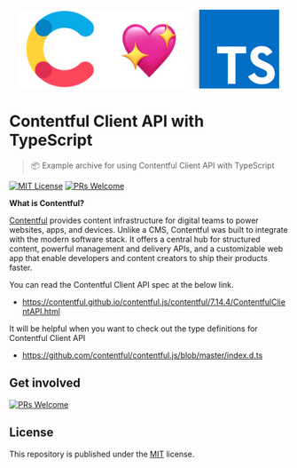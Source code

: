 <div align='center'>
  <br />
  <img src='.github/header.png' />
  <br />
</div>

# Contentful Client API with TypeScript

> 📦 Example archive for using Contentful Client API with TypeScript

[![MIT License](https://camo.githubusercontent.com/e7302c620b3589a361fc5503732f3505347205d4/68747470733a2f2f696d672e736869656c64732e696f2f62616467652f6c6963656e73652d4d49542d627269676874677265656e2e737667)](https://github.com/contentful/contentful.js/blob/master/LICENSE)
[![PRs Welcome](https://camo.githubusercontent.com/3bdd41e5de716ba36d3ac44e59e826ab535a0d21/68747470733a2f2f696d672e736869656c64732e696f2f62616467652f5052732d77656c636f6d652d627269676874677265656e2e7376673f6d61784167653d3331353537363030)](http://makeapullrequest.com/)



**What is Contentful?**

[Contentful](https://www.contentful.com/) provides content infrastructure for digital teams to power websites, apps, and devices. Unlike a CMS, Contentful was built to integrate with the modern software stack. It offers a central hub for structured content, powerful management and delivery APIs, and a customizable web app that enable developers and content creators to ship their products faster.



You can read the Contentful Client API spec at the below link.
* https://contentful.github.io/contentful.js/contentful/7.14.4/ContentfulClientAPI.html

It will be helpful when you want to check out the type definitions for Contentful Client API
* https://github.com/contentful/contentful.js/blob/master/index.d.ts



## Get involved

[![PRs Welcome](https://camo.githubusercontent.com/3bdd41e5de716ba36d3ac44e59e826ab535a0d21/68747470733a2f2f696d672e736869656c64732e696f2f62616467652f5052732d77656c636f6d652d627269676874677265656e2e7376673f6d61784167653d3331353537363030)](http://makeapullrequest.com/)



## License

This repository is published under the [MIT](https://github.com/contentful/contentful.js/blob/master/LICENSE) license.
